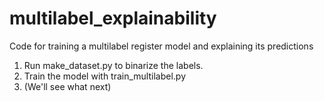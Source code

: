 # multilabel_explainability
Code for training a multilabel register model and explaining its predictions

1. Run make_dataset.py to binarize the labels. 
2. Train the model with train_multilabel.py
3. (We'll see what next)
